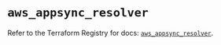 # `aws_appsync_resolver`

Refer to the Terraform Registry for docs: [`aws_appsync_resolver`](https://registry.terraform.io/providers/hashicorp/aws/5.64.0/docs/resources/appsync_resolver).
